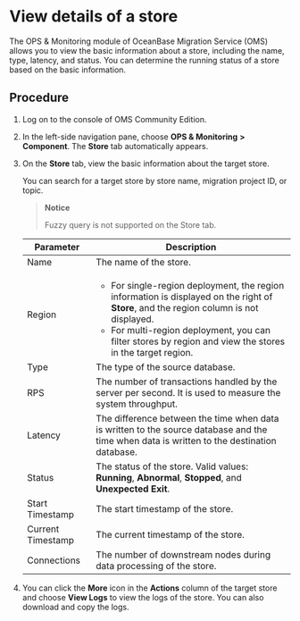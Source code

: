 # View details of a store

The OPS & Monitoring module of OceanBase Migration Service (OMS) allows you to view the basic information about a store, including the name, type, latency, and status. You can determine the running status of a store based on the basic information.

## Procedure

1. Log on to the console of OMS Community Edition.

2. In the left-side navigation pane, choose **OPS & Monitoring** **>** **Component**. The **Store** tab automatically appears.

3. On the **Store** tab, view the basic information about the target store.

   You can search for a target store by store name, migration project ID, or topic.

   > **Notice**
   >
   > Fuzzy query is not supported on the Store tab.

   | **Parameter** | **Description** |
   |--------|---------------------------------------------------------|
   | Name | The name of the store.  |
   | Region | <ul><li>For single-region deployment, the region information is displayed on the right of **Store**, and the region column is not displayed.    <li> For multi-region deployment, you can filter stores by region and view the stores in the target region. </ul> |
   | Type | The type of the source database.  |
   | RPS | The number of transactions handled by the server per second. It is used to measure the system throughput.  |
   | Latency | The difference between the time when data is written to the source database and the time when data is written to the destination database.  |
   | Status | The status of the store. Valid values: **Running**, **Abnormal**, **Stopped**, and **Unexpected Exit**.  |
   | Start Timestamp | The start timestamp of the store.  |
   | Current Timestamp | The current timestamp of the store.  |
   | Connections | The number of downstream nodes during data processing of the store.  |

4. You can click the **More** icon in the **Actions** column of the target store and choose **View Logs** to view the logs of the store. You can also download and copy the logs.
